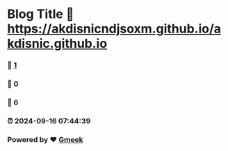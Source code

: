 # Blog Title :link: https://akdisnicndjsoxm.github.io/akdisnic.github.io 
### :page_facing_up: [1](https://akdisnicndjsoxm.github.io/akdisnic.github.io/tag.html) 
### :speech_balloon: 0 
### :hibiscus: 6 
### :alarm_clock: 2024-09-16 07:44:39 
### Powered by :heart: [Gmeek](https://github.com/Meekdai/Gmeek)
